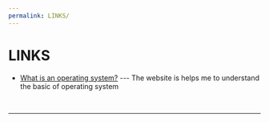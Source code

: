 ```yaml
---
permalink: LINKS/
---
```


# LINKS

* [What is an operating system?]([https://chat.openai.com/](https://edu.gcfglobal.org/en/computerbasics/understanding-operating-systems/1/#)) --- 
The website is helps me to understand the basic of operating system
<br>
<hr>
